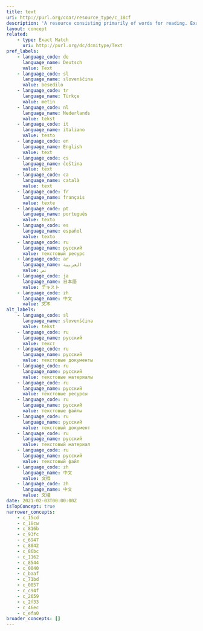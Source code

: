 ```yaml
---
title: text
uri: http://purl.org/coar/resource_type/c_18cf
description: 'A resource consisting primarily of words for reading. Examples include books, letters, dissertations, poems, newspapers, articles, archives of mailing lists. Note that facsimiles or images of texts are still of the genre Text. [Source: http://dublincore.org/documents/dcmi-terms/#dcmitype-Sound]'
layout: concept
related:
    - type: Exact Match
      uri: http://purl.org/dc/dcmitype/Text
pref_labels:
    - language_code: de
      language_name: Deutsch
      value: Text
    - language_code: sl
      language_name: slovenščina
      value: besedilo
    - language_code: tr
      language_name: Türkçe
      value: metin
    - language_code: nl
      language_name: Nederlands
      value: tekst
    - language_code: it
      language_name: italiano
      value: testo
    - language_code: en
      language_name: English
      value: text
    - language_code: cs
      language_name: čeština
      value: text
    - language_code: ca
      language_name: català
      value: text
    - language_code: fr
      language_name: français
      value: texte
    - language_code: pt
      language_name: português
      value: texto
    - language_code: es
      language_name: español
      value: texto
    - language_code: ru
      language_name: русский
      value: текстовый ресурс
    - language_code: ar
      language_name: العربية
      value: نص
    - language_code: ja
      language_name: 日本語
      value: テキスト
    - language_code: zh
      language_name: 中文
      value: 文本
alt_labels:
    - language_code: sl
      language_name: slovenščina
      value: tekst
    - language_code: ru
      language_name: русский
      value: текст
    - language_code: ru
      language_name: русский
      value: текстовые документы
    - language_code: ru
      language_name: русский
      value: текстовые материалы
    - language_code: ru
      language_name: русский
      value: текстовые ресурсы
    - language_code: ru
      language_name: русский
      value: текстовые файлы
    - language_code: ru
      language_name: русский
      value: текстовый документ
    - language_code: ru
      language_name: русский
      value: текстовый материал
    - language_code: ru
      language_name: русский
      value: текстовый файл
    - language_code: zh
      language_name: 中文
      value: 文档
    - language_code: zh
      language_name: 中文
      value: 文檔
date: 2021-02-03T00:00:00Z
isTopConcept: true
narrower_concepts:
    - c_15cd
    - c_18cw
    - c_816b
    - c_93fc
    - c_6947
    - c_8042
    - c_86bc
    - c_1162
    - c_8544
    - c_0040
    - c_baaf
    - c_71bd
    - c_0857
    - c_c94f
    - c_2659
    - c_2f33
    - c_46ec
    - c_efa0
broader_concepts: []
---
```


